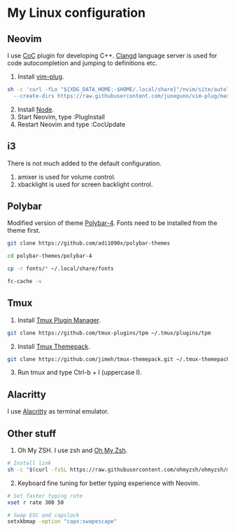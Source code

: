 # My Linux configuration

## Neovim

I use [CoC](https://github.com/neoclide/coc.nvim) plugin for developing C++.
[Clangd](https://github.com/clangd/clangd) language server is used for
code autocompletion and jumping to definitions etc.

1. Install [vim-plug](https://github.com/junegunn/vim-plug).
```bash
sh -c 'curl -fLo "${XDG_DATA_HOME:-$HOME/.local/share}"/nvim/site/autoload/plug.vim \
  --create-dirs https://raw.githubusercontent.com/junegunn/vim-plug/master/plug.vim'
```
2. Install [Node](https://nodejs.org/en/download/).
3. Start Neovim, type :PlugInstall
4. Restart Neovim and type :CocUpdate

## i3

There is not much added to the default configuration.
1. amixer is used for volume control.
2. xbacklight is used for screen backlight control.

## Polybar

Modified version of theme [Polybar-4](https://github.com/adi1090x/polybar-themes#-polybar-4).
Fonts need to be installed from the theme first.

```bash
git clone https://github.com/adi1090x/polybar-themes

cd polybar-themes/polybar-4

cp -r fonts/* ~/.local/share/fonts

fc-cache -v
```

## Tmux

1. Install [Tmux Plugin Manager](https://github.com/tmux-plugins/tpm).
```bash
git clone https://github.com/tmux-plugins/tpm ~/.tmux/plugins/tpm
```
2. Install [Tmux Themepack](https://github.com/jimeh/tmux-themepack).
```bash
git clone https://github.com/jimeh/tmux-themepack.git ~/.tmux-themepack
```
3. Run tmux and type Ctrl-b + I (uppercase I).

## Alacritty

I use [Alacritty](https://github.com/alacritty/alacritty) as terminal emulator.

## Other stuff

1. Oh My ZSH. I use zsh and [Oh My Zsh](https://github.com/ohmyzsh/ohmyzsh).
```bash
# Install link
sh -c "$(curl -fsSL https://raw.githubusercontent.com/ohmyzsh/ohmyzsh/master/tools/install.sh)"
```

2. Keyboard fine tuning for better typing experience with Neovim.
```bash
# Set faster typing rate
xset r rate 300 50

# Swap ESC and capslock
setxkbmap -option "caps:swapescape"
```

